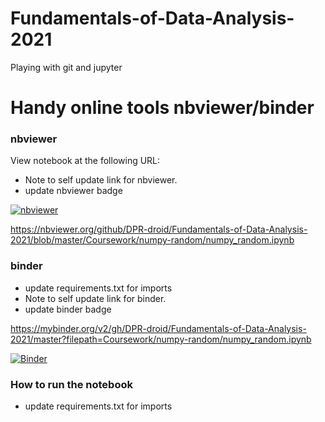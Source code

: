 # Fundamentals-of-Data-Analysis-2021

Playing with git and jupyter


# Handy online tools nbviewer/binder

### nbviewer
View notebook at the following URL:

- Note to self update link for nbviewer.
- update nbviewer badge


[![nbviewer](https://raw.githubusercontent.com/jupyter/design/master/logos/Badges/nbviewer_badge.svg)](https://nbviewer.org/github/DPR-droid/Fundamentals-of-Data-Analysis-2021/blob/master/Coursework/numpy-random/numpy_random.ipynb)

https://nbviewer.org/github/DPR-droid/Fundamentals-of-Data-Analysis-2021/blob/master/Coursework/numpy-random/numpy_random.ipynb

### binder

- update requirements.txt for imports
- Note to self update link for binder.
- update binder badge

https://mybinder.org/v2/gh/DPR-droid/Fundamentals-of-Data-Analysis-2021/master?filepath=Coursework/numpy-random/numpy_random.ipynb

[![Binder](https://mybinder.org/badge_logo.svg)](https://mybinder.org/v2/gh/DPR-droid/Fundamentals-of-Data-Analysis-2021/tree/master/Coursework/numpy-random/HEAD?labpath=numpy_random.ipynb)


### How to run the notebook

- update requirements.txt for imports